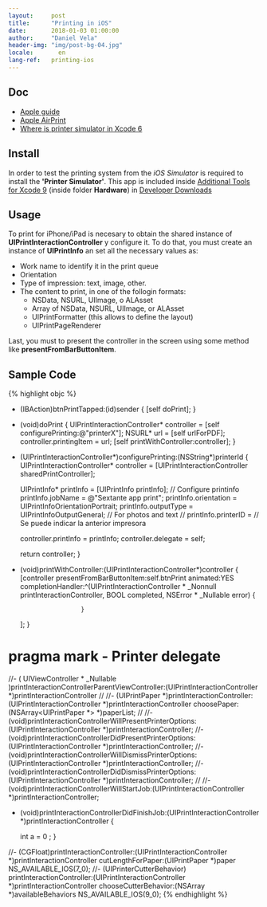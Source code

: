 ```yaml
---
layout:     post
title:      "Printing in iOS"
date:       2018-01-03 01:00:00
author:     "Daniel Vela"
header-img: "img/post-bg-04.jpg"
locale:       en
lang-ref:   printing-ios
---
```

## Doc 

- [Apple guide](https://developer.apple.com/library/content/documentation/2DDrawing/Conceptual/DrawingPrintingiOS/Printing/Printing.html)
- [Apple AirPrint](https://developer.apple.com/airprint/)
- [Where is printer simulator in Xcode 6](https://stackoverflow.com/questions/26030702/where-is-printer-simulator-in-xcode-6)

## Install

In order to test the printing system from the *iOS Simulator* is required to install the **'Printer Simulator'**. This app is included inside [Additional Tools for Xcode 9](https://download.developer.apple.com/Developer_Tools/Additional_Tools_for_Xcode_9/Additional_Tools_for_Xcode_9.dmg) (inside folder **Hardware**) in [Developer Downloads](https://developer.apple.com/download/)

## Usage

To print for iPhone/iPad is necesary to obtain the shared instance of **UIPrintInteractionController** y configure it. 
To do that, you must create an instance of **UIPrintInfo** an set all the necessary values as:

- Work name to identify it in the print queue
- Orientation
- Type of impression: text, image, other.
- The content to print, in one of the follogin formats:
	- NSData, NSURL, UIImage, o ALAsset 
	- Array of NSData, NSURL, UIImage, or ALAsset 
	- UIPrintFormatter (this allows to define the layout)
	- UIPrintPageRenderer 
	

Last, you must to present the controller in the screen using some method like **presentFromBarButtonItem**.

## Sample Code

{% highlight objc %}
- (IBAction)btnPrintTapped:(id)sender {
    [self doPrint];
}

- (void)doPrint {
    UIPrintInteractionController* controller = [self configurePrinting:@"printerX"];
    NSURL* url = [self urlForPDF];
    controller.printingItem = url;
    [self printWithController:controller];
}

- (UIPrintInteractionController*)configurePrinting:(NSString*)printerId {
    UIPrintInteractionController* controller = [UIPrintInteractionController sharedPrintController];
	
    UIPrintInfo* printInfo = [UIPrintInfo printInfo];
    // Configure printinfo
    printInfo.jobName = @"Sextante app print";
    printInfo.orientation = UIPrintInfoOrientationPortrait;
    printInfo.outputType = UIPrintInfoOutputGeneral; // For photos and text
//    printInfo.printerID = // Se puede indicar la anterior impresora

    controller.printInfo = printInfo;
    controller.delegate = self;
	
    return controller;
}

- (void)printWithController:(UIPrintInteractionController*)controller {
    [controller presentFromBarButtonItem:self.btnPrint
                                animated:YES
                       completionHandler:^(UIPrintInteractionController * _Nonnull printInteractionController, BOOL completed, NSError * _Nullable error) {
						   
                       }
     ];
}


# pragma mark - Printer delegate
//- ( UIViewController * _Nullable )printInteractionControllerParentViewController:(UIPrintInteractionController *)printInteractionController
//
//- (UIPrintPaper *)printInteractionController:(UIPrintInteractionController *)printInteractionController choosePaper:(NSArray<UIPrintPaper *> *)paperList;
//
//- (void)printInteractionControllerWillPresentPrinterOptions:(UIPrintInteractionController *)printInteractionController;
//- (void)printInteractionControllerDidPresentPrinterOptions:(UIPrintInteractionController *)printInteractionController;
//- (void)printInteractionControllerWillDismissPrinterOptions:(UIPrintInteractionController *)printInteractionController;
//- (void)printInteractionControllerDidDismissPrinterOptions:(UIPrintInteractionController *)printInteractionController;
//
//- (void)printInteractionControllerWillStartJob:(UIPrintInteractionController *)printInteractionController;
- (void)printInteractionControllerDidFinishJob:(UIPrintInteractionController *)printInteractionController {
	
    int a = 0 ;
}

//- (CGFloat)printInteractionController:(UIPrintInteractionController *)printInteractionController cutLengthForPaper:(UIPrintPaper *)paper NS_AVAILABLE_IOS(7_0);
//- (UIPrinterCutterBehavior) printInteractionController:(UIPrintInteractionController *)printInteractionController chooseCutterBehavior:(NSArray *)availableBehaviors NS_AVAILABLE_IOS(9_0);
{% endhighlight %}